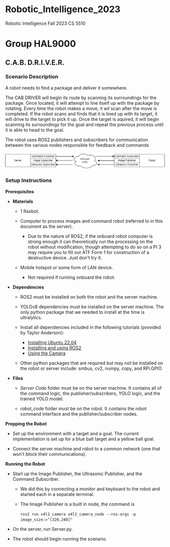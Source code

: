 # Robotic_Intelligence_2023
Robotic Intelligence Fall 2023 CS 5510

# Group HAL9000

## C.A.B. D.R.I.V.E.R.

### Scenario Description

A robot needs to find a package and deliver it somewhere.

The CAB DRIVER will begin its route by scanning its surroundings for the package. Once located, it will attempt to line itself up with the package by rotating. Every time the robot makes a move, it wil scan after the move is completed. If the robot scans and finds that it is lined up with its target, it will drive to the target to pick it up. Once the target is aquired, it will begin scanning its surroundings for the goal and repeat the previous process until it is able to head to the goal.

The robot uses ROS2 publishers and subscribers for communication between the various nodes responsible for feedback and commands

![network diagram](img/network.png)

### Setup Instructions

**Prerequisites**

- **Materials**

    - 1 Rasbot.

    - Computer to process images and command robot (referred to in this document as the server).
     
        - Due to the nature of ROS2, if the onboard robot computer is strong enough it can theoretically run the processing on the robot without modification, though attempting to do so on a PI 3 may require you to fill out ATF Form 1 for construction of a destructive device. Just don't try it.

    - Mobile hotspot or some form of LAN device.

        - Not required if running onboard the robot.

- **Dependencies**

    - ROS2 must be installed on both the robot and the server machine.

    - YOLOv8 dependencies must be installed on the server machine. The only python package that we needed to install at the time is ultralytics.

    - Install all dependencies included in the following tutorials (provided by Taylor Anderson):
        - [Installing Ubuntu 22.04](https://gaseoustortoise.notion.site/Installation-1104c26e40e8493ab1883744caf942dd)
        - [Installing and using ROS2](https://gaseoustortoise.notion.site/Workspace-Packages-and-Nodes-06a1857c0f0340ed8f1c33de1366e8b0)
        - [Using the Camera](https://gaseoustortoise.notion.site/Raspberry-Pi-Camera-bc33c733eeb4417cbd5e3db027a3a429)
    
    - Other python packages that are required but may not be installed on the robot or server include: smbus, cv2, numpy, copy, and RPi.GPIO


- **Files**
    
    - *Server Code* folder must be on the server machine. It contains all of the command logic, the publisher/subscribers, YOLO logic, and the trained YOLO model.

    - *robot_code* folder must be on the robot. It contains the robot command interface and the publisher/subscriber nodes.

 **Prepping the Robot**

 - Set up the environment with a target and a goal. The current implementation is set up for a blue ball target and a yellow ball goal.

 - Connect the server machine and robot to a common network (one that won't block their communications).

 **Running the Robot**

 - Start up the Image Publisher, the Ultrasonic Publisher, and the Command Subscriber.
    
    - We did this by connecting a monitor and keyboard to the robot and started each in a separate terminal.

    - The Image Publisher is a built in node, the command is 
    
        `ros2 run v4l2_camera v4l2_camera_node --ros-args -p image_size:="[320,240]"`
 
 - On the server, run Server.py.

 - The robot should begin running the scenario.





